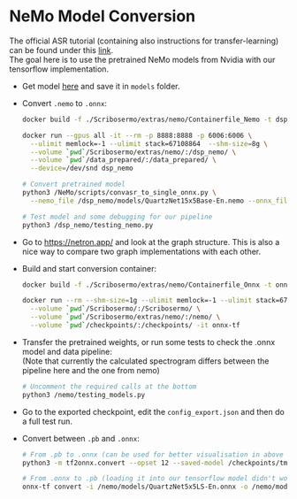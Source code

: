 # NeMo Model Conversion

The official ASR tutorial (containing also instructions for transfer-learning) can be found under this
[link](https://colab.research.google.com/github/NVIDIA/NeMo/blob/master/tutorials/asr/01_ASR_with_NeMo.ipynb). \
The goal here is to use the pretrained NeMo models from Nvidia with our tensorflow implementation.

- Get model [here](https://ngc.nvidia.com/catalog/models/nvidia:nemospeechmodels/files) and save it in `models` folder.

- Convert `.nemo` to `.onnx`:

  ```bash
  docker build -f ./Scribosermo/extras/nemo/Containerfile_Nemo -t dsp_nemo ./Scribosermo/

  docker run --gpus all -it --rm -p 8888:8888 -p 6006:6006 \
    --ulimit memlock=-1 --ulimit stack=67108864  --shm-size=8g \
    --volume `pwd`/Scribosermo/extras/nemo/:/dsp_nemo/ \
    --volume `pwd`/data_prepared/:/data_prepared/ \
    --device=/dev/snd dsp_nemo

  # Convert pretrained model
  python3 /NeMo/scripts/convasr_to_single_onnx.py \
    --nemo_file /dsp_nemo/models/QuartzNet15x5Base-En.nemo --onnx_file /dsp_nemo/models/QuartzNet15x5Base-En.onnx

  # Test model and some debugging for our pipeline
  python3 /dsp_nemo/testing_nemo.py
  ```

- Go to https://netron.app/ and look at the graph structure.
  This is also a nice way to compare two graph implementations with each other.

- Build and start conversion container:

  ```bash
  docker build -f ./Scribosermo/extras/nemo/Containerfile_Onnx -t onnx-tf ./Scribosermo/

  docker run --rm --shm-size=1g --ulimit memlock=-1 --ulimit stack=67108864 --gpus all \
    --volume `pwd`/Scribosermo/:/Scribosermo/ \
    --volume `pwd`/Scribosermo/extras/nemo/:/nemo/ \
    --volume `pwd`/checkpoints/:/checkpoints/ -it onnx-tf
  ```

- Transfer the pretrained weights, or run some tests to check the .onnx model and data pipeline: \
  (Note that currently the calculated spectrogram differs between the pipeline here and the one from nemo)

  ```bash
  # Uncomment the required calls at the bottom
  python3 /nemo/testing_models.py
  ```

- Go to the exported checkpoint, edit the `config_export.json` and then do a full test run.

- Convert between `.pb` and `.onnx`:

  ```bash
  # From .pb to .onnx (can be used for better visualisation in above web-tool)
  python3 -m tf2onnx.convert --opset 12 --saved-model /checkpoints/tmp/ --output /nemo/models/tfmodel.onnx

  # From .onnx to .pb (loading it into our tensorflow model didn't work)
  onnx-tf convert -i /nemo/models/QuartzNet5x5LS-En.onnx -o /nemo/models/tfpb/
  ```

